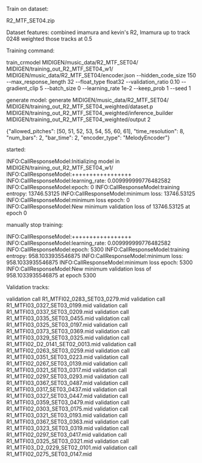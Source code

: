 
Train on dataset:

R2_MTF_SET04.zip

Dataset features:
combined imamura and kevin's R2, Imamura up to track 0248 weighted those tracks at 0.5

Training command:

train_crmodel MIDIGEN/music_data/R2_MTF_SET04/ MIDIGEN/training_out_R2_MTF_SET04_w1/ MIDIGEN/music_data/R2_MTF_SET04/encoder.json --hidden_code_size 150 --max_response_length 32 --float_type float32 --validation_ratio 0.10 --gradient_clip 5 --batch_size 0 --learning_rate 1e-2 --keep_prob 1 --seed 1

generate model:
generate MIDIGEN/music_data/R2_MTF_SET04/ MIDIGEN/training_out_R2_MTF_SET04_weighted/dataset.p MIDIGEN/training_out_R2_MTF_SET04_weighted/inference_builder MIDIGEN/training_out_R2_MTF_SET04_weighted/output 2

{"allowed_pitches": [50, 51, 52, 53, 54, 55, 60, 61], "time_resolution": 8, "num_bars": 2, "bar_time": 2, "encoder_type": "MelodyEncoder"}

started:

INFO:CallResponseModel:Initializing model in MIDIGEN/training_out_R2_MTF_SET04_w1/
INFO:CallResponseModel:+++++++++++++++++
INFO:CallResponseModel:learning_rate: 0.009999999776482582
INFO:CallResponseModel:epoch: 0
INFO:CallResponseModel:training entropy: 13746.53125
INFO:CallResponseModel:minimum loss: 13746.53125
INFO:CallResponseModel:minimum loss epoch: 0
INFO:CallResponseModel:New minimum validation loss of 13746.53125 at epoch 0

manually stop training:

INFO:CallResponseModel:+++++++++++++++++
INFO:CallResponseModel:learning_rate: 0.009999999776482582
INFO:CallResponseModel:epoch: 5300
INFO:CallResponseModel:training entropy: 958.1033935546875
INFO:CallResponseModel:minimum loss: 958.1033935546875
INFO:CallResponseModel:minimum loss epoch: 5300
INFO:CallResponseModel:New minimum validation loss of 958.1033935546875 at epoch 5300

Validation tracks:

validation call R1_MTFI02_0283_SET03_0279.mid
validation call R1_MTFI03_0327_SET03_0199.mid
validation call R1_MTFI03_0337_SET03_0209.mid
validation call R1_MTFI03_0335_SET03_0455.mid
validation call R1_MTFI03_0325_SET03_0197.mid
validation call R1_MTFI03_0373_SET03_0369.mid
validation call R1_MTFI03_0329_SET03_0325.mid
validation call R1_MTFI02_D2_0141_SET02_0013.mid
validation call R1_MTFI02_0263_SET03_0259.mid
validation call R1_MTFI03_0351_SET03_0223.mid
validation call R1_MTFI02_0267_SET03_0139.mid
validation call R1_MTFI03_0321_SET03_0317.mid
validation call R1_MTFI02_0297_SET03_0293.mid
validation call R1_MTFI03_0367_SET03_0487.mid
validation call R1_MTFI03_0317_SET03_0437.mid
validation call R1_MTFI03_0327_SET03_0447.mid
validation call R1_MTFI03_0359_SET03_0479.mid
validation call R1_MTFI02_0303_SET03_0175.mid
validation call R1_MTFI03_0321_SET03_0193.mid
validation call R1_MTFI03_0367_SET03_0363.mid
validation call R1_MTFI03_0323_SET03_0319.mid
validation call R1_MTFI02_0297_SET03_0417.mid
validation call R1_MTFI03_0325_SET03_0321.mid
validation call R1_MTFI03_D2_0229_SET02_0101.mid
validation call R1_MTFI02_0275_SET03_0147.mid
